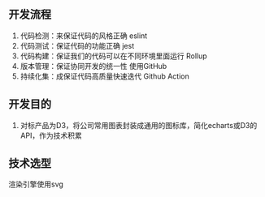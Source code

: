 ## 开发流程
1. 代码检测：来保证代码的风格正确  eslint
2. 代码测试：保证代码的功能正确    jest
3. 代码构建：保证我们的代码可以在不同环境里面运行  Rollup
4. 版本管理：保证协同开发的统一性   使用GitHub
5. 持续化集：成保证代码高质量快速迭代   Github Action

## 开发目的
1. 对标产品为D3，将公司常用图表封装成通用的图标库，简化echarts或D3的API，作为技术积累

## 技术选型
渲染引擎使用svg